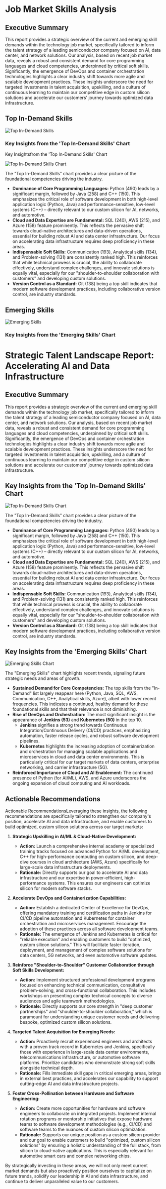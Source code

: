 
# Job Market Skills Analysis

## Executive Summary
This report provides a strategic overview of the current and emerging skill demands within the technology job market, specifically tailored to inform the talent strategy of a leading semiconductor company focused on AI, data center, and network solutions. Our analysis, based on recent job market data, reveals a robust and consistent demand for core programming languages and cloud competencies, underpinned by critical soft skills. Significantly, the emergence of DevOps and container orchestration technologies highlights a clear industry shift towards more agile and scalable development practices. These insights underscore the need for targeted investments in talent acquisition, upskilling, and a culture of continuous learning to maintain our competitive edge in custom silicon solutions and accelerate our customers' journey towards optimized data infrastructure.

##

## Top In-Demand Skills
![Top In-Demand Skills](top_skills.png)

### Key Insights from the 'Top In-Demand Skills' Chart
Key Insightsfrom the 'Top In-Demand Skills' Chart

![Top In-Demand Skills Chart](top_skills.png)

The "Top In-Demand Skills" chart provides a clear picture of the foundational competencies driving the industry.

*   **Dominance of Core Programming Languages:** Python (490) leads by a significant margin, followed by Java (258) and C++ (150). This emphasizes the critical role of software development in both high-level application logic (Python, Java) and performance-sensitive, low-level systems (C++) – directly relevant to our custom silicon for AI, networks, and automotive.
*   **Cloud and Data Expertise are Fundamental:** SQL (240), AWS (215), and Azure (158) feature prominently. This reflects the pervasive shift towards cloud-native architectures and data-driven operations, essential for building robust AI and data center infrastructure. Our focus on accelerating data infrastructure requires deep proficiency in these areas.
*   **Indispensable Soft Skills:** Communication (193), Analytical skills (134), and Problem-solving (131) are consistently ranked high. This reinforces that while technical prowess is crucial, the ability to collaborate effectively, understand complex challenges, and innovate solutions is equally vital, especially for our "shoulder-to-shoulder collaboration with customers" and developing custom solutions.
*   **Version Control as a Standard:** Git (138) being a top skill indicates that modern software development practices, including collaborative version control, are industry standards.

##

## Emerging Skills
![Emerging Skills](emerging_skills.png)

### Key Insights from the 'Emerging Skills' Chart
# Strategic Talent Landscape Report: Accelerating AI and Data Infrastructure

## Executive Summary

This report provides a strategic overview of the current and emerging skill demands within the technology job market, specifically tailored to inform the talent strategy of a leading semiconductor company focused on AI, data center, and network solutions. Our analysis, based on recent job market data, reveals a robust and consistent demand for core programming languages and cloud competencies, underpinned by critical soft skills. Significantly, the emergence of DevOps and container orchestration technologies highlights a clear industry shift towards more agile and scalable development practices. These insights underscore the need for targeted investments in talent acquisition, upskilling, and a culture of continuous learning to maintain our competitive edge in custom silicon solutions and accelerate our customers' journey towards optimized data infrastructure.

## Key Insights from the 'Top In-Demand Skills' Chart

![Top In-Demand Skills Chart](top_skills.png)

The "Top In-Demand Skills" chart provides a clear picture of the foundational competencies driving the industry.

*   **Dominance of Core Programming Languages:** Python (490) leads by a significant margin, followed by Java (258) and C++ (150). This emphasizes the critical role of software development in both high-level application logic (Python, Java) and performance-sensitive, low-level systems (C++) – directly relevant to our custom silicon for AI, networks, and automotive.
*   **Cloud and Data Expertise are Fundamental:** SQL (240), AWS (215), and Azure (158) feature prominently. This reflects the pervasive shift towards cloud-native architectures and data-driven operations, essential for building robust AI and data center infrastructure. Our focus on accelerating data infrastructure requires deep proficiency in these areas.
*   **Indispensable Soft Skills:** Communication (193), Analytical skills (134), and Problem-solving (131) are consistently ranked high. This reinforces that while technical prowess is crucial, the ability to collaborate effectively, understand complex challenges, and innovate solutions is equally vital, especially for our "shoulder-to-shoulder collaboration with customers" and developing custom solutions.
*   **Version Control as a Standard:** Git (138) being a top skill indicates that modern software development practices, including collaborative version control, are industry standards.

## Key Insights from the 'Emerging Skills' Chart

![Emerging Skills Chart](emerging_skills.png)

The "Emerging Skills" chart highlights recent trends, signaling future strategic needs and areas of growth.

*   **Sustained Demand for Core Competencies:** The top skills from the "In-Demand" list largely reappear here (Python, Java, SQL, AWS, Communication, C++, Analytical skills, Azure), albeit with lower recent frequencies. This indicates a continued, healthy demand for these foundational skills and that their relevance is not diminishing.
*   **Rise of DevOps and Orchestration:** The most significant insight is the appearance of **Jenkins (53)** and **Kubernetes (50)** in the top 10.
    *   **Jenkins** signifies a strong trend towards Continuous Integration/Continuous Delivery (CI/CD) practices, emphasizing automation, faster release cycles, and robust software development pipelines.
    *   **Kubernetes** highlights the increasing adoption of containerization and orchestration for managing scalable applications and microservices in cloud and data center environments. This is particularly critical for our target markets of data centers, enterprise networking, and carrier infrastructure (5G).
*   **Reinforced Importance of Cloud and AI Enablement:** The continued presence of Python (for AI/ML), AWS, and Azure underscores the ongoing expansion of cloud computing and AI workloads.

##

## Actionable Recommendations
Actionable RecommendationsLeveraging these insights, the following recommendations are specifically tailored to strengthen our company's position, accelerate AI and data infrastructure, and enable customers to build optimized, custom silicon solutions across our target markets:

1.  **Strategic Upskilling in AI/ML & Cloud-Native Development:**
    *   **Action:** Launch a comprehensive internal academy or specialized training tracks focused on advanced Python for AI/ML development, C++ for high-performance computing on custom silicon, and deep-dive courses in cloud architecture (AWS, Azure) specifically for large-scale data infrastructure deployments.
    *   **Rationale:** Directly supports our goal to accelerate AI and data infrastructure and our expertise in power-efficient, high-performance systems. This ensures our engineers can optimize silicon for modern software stacks.

2.  **Accelerate DevOps and Containerization Capabilities:**
    *   **Action:** Establish a dedicated Center of Excellence for DevOps, offering mandatory training and certification paths in Jenkins for CI/CD pipeline automation and Kubernetes for container orchestration and microservices management. Encourage the adoption of these practices across all software development teams.
    *   **Rationale:** The emergence of Jenkins and Kubernetes is critical for "reliable execution" and enabling customers to build "optimized, custom silicon solutions." This will facilitate faster iteration, deployment, and management of complex software solutions for data centers, 5G networks, and even automotive software updates.

3.  **Reinforce "Shoulder-to-Shoulder" Customer Collaboration through Soft Skills Development:**
    *   **Action:** Implement structured professional development programs focused on enhancing technical communication, consultative problem-solving, and cross-functional collaboration. This includes workshops on presenting complex technical concepts to diverse audiences and agile teamwork methodologies.
    *   **Rationale:** Directly supports our core strength in "deep customer partnerships" and "shoulder-to-shoulder collaboration," which is paramount for understanding unique customer needs and delivering bespoke, optimized custom silicon solutions.

4.  **Targeted Talent Acquisition for Emerging Needs:**
    *   **Action:** Proactively recruit experienced engineers and architects with a proven track record in Kubernetes and Jenkins, specifically those with experience in large-scale data center environments, telecommunications infrastructure, or automotive software platforms. Prioritize candidates who demonstrate strong soft skills alongside technical depth.
    *   **Rationale:** Fills immediate skill gaps in critical emerging areas, brings in external best practices, and accelerates our capability to support cutting-edge AI and data infrastructure projects.

5.  **Foster Cross-Pollination between Hardware and Software Engineering:**
    *   **Action:** Create more opportunities for hardware and software engineers to collaborate on integrated projects. Implement internal rotation programs or mentorship initiatives that expose hardware teams to software development methodologies (e.g., CI/CD) and software teams to the nuances of custom silicon optimization.
    *   **Rationale:** Supports our unique position as a custom silicon provider and our goal to enable customers to build "optimized, custom silicon solutions" by ensuring a holistic understanding of the full stack, from silicon to cloud-native applications. This is especially relevant for automotive smart cars and complex networking chips.

By strategically investing in these areas, we will not only meet current market demands but also proactively position ourselves to capitalize on future trends, solidify our leadership in AI and data infrastructure, and continue to deliver unparalleled value to our customers.
